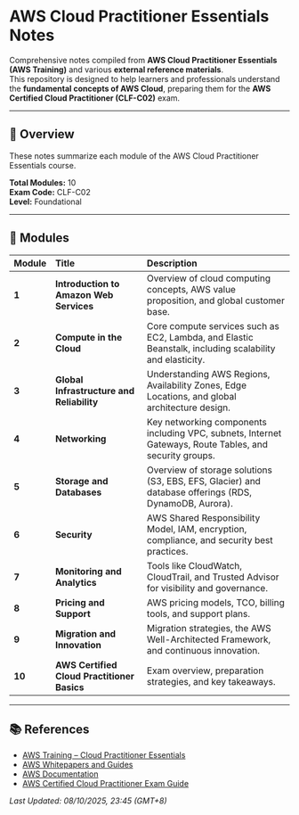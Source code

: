 # AWS Cloud Practitioner Essentials Notes

Comprehensive notes compiled from **AWS Cloud Practitioner Essentials (AWS Training)** and various **external reference materials**.  
This repository is designed to help learners and professionals understand the **fundamental concepts of AWS Cloud**, preparing them for the **AWS Certified Cloud Practitioner (CLF-C02)** exam.

---

## 📘 Overview

These notes summarize each module of the AWS Cloud Practitioner Essentials course.  

**Total Modules:** 10  
**Exam Code:** CLF-C02  
**Level:** Foundational  

---

## 📂 Modules

| Module | Title | Description |
|:-------|:-------|:-------------|
| **1** | **Introduction to Amazon Web Services** | Overview of cloud computing concepts, AWS value proposition, and global customer base. |
| **2** | **Compute in the Cloud** | Core compute services such as EC2, Lambda, and Elastic Beanstalk, including scalability and elasticity. |
| **3** | **Global Infrastructure and Reliability** | Understanding AWS Regions, Availability Zones, Edge Locations, and global architecture design. |
| **4** | **Networking** | Key networking components including VPC, subnets, Internet Gateways, Route Tables, and security groups. |
| **5** | **Storage and Databases** | Overview of storage solutions (S3, EBS, EFS, Glacier) and database offerings (RDS, DynamoDB, Aurora). |
| **6** | **Security** | AWS Shared Responsibility Model, IAM, encryption, compliance, and security best practices. |
| **7** | **Monitoring and Analytics** | Tools like CloudWatch, CloudTrail, and Trusted Advisor for visibility and governance. |
| **8** | **Pricing and Support** | AWS pricing models, TCO, billing tools, and support plans. |
| **9** | **Migration and Innovation** | Migration strategies, the AWS Well-Architected Framework, and continuous innovation. |
| **10** | **AWS Certified Cloud Practitioner Basics** | Exam overview, preparation strategies, and key takeaways. |


---

## 📚 References

- [AWS Training – Cloud Practitioner Essentials](https://aws.amazon.com/training/digital/aws-cloud-practitioner-essentials/)
- [AWS Whitepapers and Guides](https://aws.amazon.com/whitepapers/)
- [AWS Documentation](https://docs.aws.amazon.com/)
- [AWS Certified Cloud Practitioner Exam Guide](https://aws.amazon.com/certification/certified-cloud-practitioner/)


*Last Updated: 08/10/2025, 23:45 (GMT+8)*
